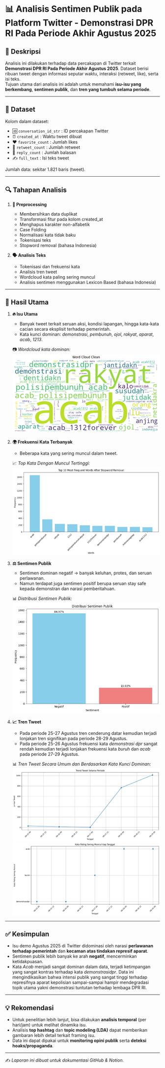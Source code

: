 # 📊 Analisis Sentimen Publik pada Platform Twitter - Demonstrasi DPR RI Pada Periode Akhir Agustus 2025

## 📝 Deskripsi
Analisis ini dilakukan terhadap data percakapan di Twitter terkait **Demonstrasi DPR RI Pada Periode Akhir Agustus 2025**. Dataset berisi ribuan tweet dengan informasi seputar waktu, interaksi (retweet, like), serta isi teks.  
Tujuan utama dari analisis ini adalah untuk memahami **isu-isu yang berkembang**, **sentimen publik**, dan **tren yang tumbuh selama periode**.

---

## 📂 Dataset
Kolom dalam dataset:
- 🆔 `conversation_id_str` : ID percakapan Twitter
- ⏰ `created_at` : Waktu tweet dibuat
- ❤️ `favorite_count` : Jumlah likes
- 🔁 `retweet_count` : Jumlah retweet
- 💬 `reply_count` : Jumlah balasan
- ✍️ `full_text` : Isi teks tweet

Jumlah data: sekitar 1.821 baris (tweet).

---

## 🔍 Tahapan Analisis

1. **🧹 Preprocessing**  
   - Membersihkan data duplikat
   - Transformasi fitur pada kolom created_at  
   - Menghapus karakter non-alfabetik
   - Case Folding
   - Normalisasi kata tidak baku
   - Tokenisasi teks  
   - Stopword removal (bahasa Indonesia)  

2. **🗣️ Analisis Teks**  
   - Tokenisasi dan frekuensi kata
   - Analisis tren tweet  
   - Wordcloud kata paling sering muncul
   - Analisis sentimen menggunakan Lexicon Based (bahasa Indonesia)  
---

## 🚀 Hasil Utama

1. **🔥 Isu Utama**  
   - Banyak tweet terkait seruan aksi, kondisi lapangan, hingga kata-kata cacian secara eksplisit terhadap pemerintah.  
   - Kata kunci dominan: *demonstrasi*, *pembunuh*, *ojol*, *rakyat*, *aparat*, *acab*, *1213*. 

   📷 *Wordcloud kata dominan:*  
   ![Wordcloud](images/123.png)

3. **🌍 Frekuensi Kata Terbanyak**  
   - Beberapa kata yang sering muncul dalam tweet.  

   📈 *Top Kata Dengan Muncul Tertinggi:*  
   ![words frequency](images/wordsfrek.png)

4. **⚖️ Sentimen Publik**  
   - Sentimen dominan negatif → banyak keluhan, protes, dan seruan perlawanan.  
   - Namun terdapat juga sentimen positif berupa seruan stay safe kepada demonstran dan narasi pemberitahuan.  

   📊 *Distribusi Sentimen Publik:*  
   ![Sentimen](images/sentimen.png)

5. **📈 Tren Tweet**  
   - Pada periode 25-27 Agustus tren cenderung datar kemudian terjadi lonjakan tren signifikan pada periode 28-29 Agustus.  
   - Pada periode 25-26 Agustus frekuensi kata *demonstrasi dpr* sangat rendah kemudian terjadi lonjakan frekuensi kata *buruh* dan *acab* pada periode 27-29 Agustus.  

   📊 *Tren Tweet Secara Umum dan Berdasarkan Kata Kunci Dominan:*
   ![Tren Secara Umum](images/trentweet.png) 
   ![Tren Berdasarkan Kata Kunci](images/trenbasedtopic.png)
---

## ✅ Kesimpulan
- Isu demo Agustus 2025 di Twitter didominasi oleh narasi **perlawanan terhadap pemerintah** dan **kecaman atas tindakan represif aparat**.  
- Sentimen publik lebih banyak ke arah **negatif**, mencerminkan ketidakpuasan.  
- Kata *Acab* menjadi sangat dominan dalam data, terjadi ketimpangan yang sangat kontras terhadap kata *demonstrasidpr*. Data ini mengindikasikan bahwa intensi publik yang sangat tinggi terhadap represifnya aparat kepolisian sampai-sampai hampir mendegradasi topik utama yakni demonstrasi tuntutan terhadap lembaga DPR RI.

---

## 💡 Rekomendasi
- Untuk penelitian lebih lanjut, bisa dilakukan **analisis temporal** (per hari/jam) untuk melihat dinamika isu.  
- Analisis **top hashtag** dan **topic modeling (LDA)** dapat memberikan gambaran lebih detail terkait framing isu.  
- Data ini dapat dipakai untuk **monitoring opini publik** serta **deteksi hoaks/propaganda**.

---

✍️ *Laporan ini dibuat untuk dokumentasi GitHub & Notion.*
